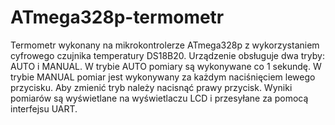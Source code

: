 # ATmega328p-termometr
Termometr wykonany na mikrokontrolerze ATmega328p z wykorzystaniem cyfrowego czujnika temperatury DS18B20.
Urządzenie obsługuje dwa tryby: AUTO i MANUAL. W trybie AUTO pomiary są wykonywane co 1 sekundę. W trybie MANUAL pomiar jest wykonywany za każdym naciśnięciem lewego przycisku. Aby zmienić tryb należy nacisnąć prawy przycisk. Wyniki pomiarów są wyświetlane na wyświetlaczu LCD i przesyłane za pomocą interfejsu UART. 
